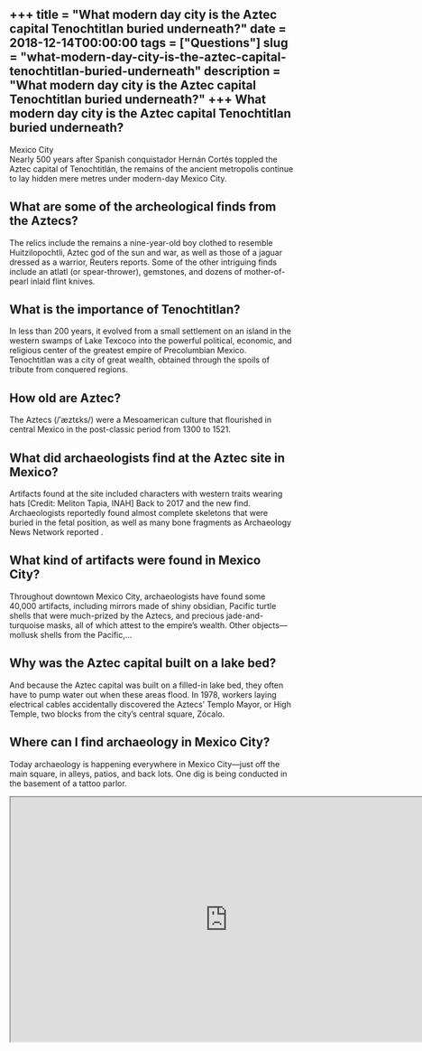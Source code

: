 +++
title = "What modern day city is the Aztec capital Tenochtitlan buried underneath?"
date = 2018-12-14T00:00:00
tags = ["Questions"]
slug = "what-modern-day-city-is-the-aztec-capital-tenochtitlan-buried-underneath"
description = "What modern day city is the Aztec capital Tenochtitlan buried underneath?"
+++
What modern day city is the Aztec capital Tenochtitlan buried underneath?
-------------------------------------------------------------------------

Mexico City  
Nearly 500 years after Spanish conquistador Hernán Cortés toppled the Aztec capital of Tenochtitlán, the remains of the ancient metropolis continue to lay hidden mere metres under modern-day Mexico City.

What are some of the archeological finds from the Aztecs?
---------------------------------------------------------

The relics include the remains a nine-year-old boy clothed to resemble Huitzilopochtli, Aztec god of the sun and war, as well as those of a jaguar dressed as a warrior, Reuters reports. Some of the other intriguing finds include an atlatl (or spear-thrower), gemstones, and dozens of mother-of-pearl inlaid flint knives.

What is the importance of Tenochtitlan?
---------------------------------------

In less than 200 years, it evolved from a small settlement on an island in the western swamps of Lake Texcoco into the powerful political, economic, and religious center of the greatest empire of Precolumbian Mexico. Tenochtitlan was a city of great wealth, obtained through the spoils of tribute from conquered regions.

How old are Aztec?
------------------

The Aztecs (/ˈæztɛks/) were a Mesoamerican culture that flourished in central Mexico in the post-classic period from 1300 to 1521.

What did archaeologists find at the Aztec site in Mexico?
---------------------------------------------------------

Artifacts found at the site included characters with western traits wearing hats \[Credit: Meliton Tapia, INAH\] Back to 2017 and the new find. Archaeologists reportedly found almost complete skeletons that were buried in the fetal position, as well as many bone fragments as Archaeology News Network reported .

What kind of artifacts were found in Mexico City?
-------------------------------------------------

Throughout downtown Mexico City, archaeologists have found some 40,000 artifacts, including mirrors made of shiny obsidian, Pacific turtle shells that were much-prized by the Aztecs, and precious jade-and-turquoise masks, all of which attest to the empire’s wealth. Other objects—mollusk shells from the Pacific,…

Why was the Aztec capital built on a lake bed?
----------------------------------------------

And because the Aztec capital was built on a filled-in lake bed, they often have to pump water out when these areas flood. In 1978, workers laying electrical cables accidentally discovered the Aztecs’ Templo Mayor, or High Temple, two blocks from the city’s central square, Zócalo.

Where can I find archaeology in Mexico City?
--------------------------------------------

Today archaeology is happening everywhere in Mexico City—just off the main square, in alleys, patios, and back lots. One dig is being conducted in the basement of a tattoo parlor.

<iframe allow="accelerometer; autoplay; clipboard-write; encrypted-media; gyroscope; picture-in-picture" allowfullscreen="" class="__youtube_prefs__  epyt-is-override  no-lazyload" data-no-lazy="1" data-origheight="433" data-origwidth="770" data-skipgform_ajax_framebjll="" height="433" id="_ytid_25313" loading="lazy" src="https://www.youtube.com/embed/KKGLN7idPPc?enablejsapi=1&autoplay=0&cc_load_policy=0&cc_lang_pref=&iv_load_policy=1&loop=0&modestbranding=0&rel=1&fs=1&playsinline=0&autohide=2&theme=dark&color=red&controls=1&" title="YouTube player" width="770"></iframe>